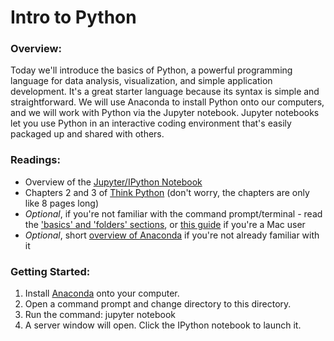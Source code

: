 # Intro to Python

### Overview:

Today we'll introduce the basics of Python, a powerful programming language for data analysis, visualization, and simple application development. It's a great 
starter language because its syntax is simple and straightforward. We will use Anaconda to install Python onto our computers, and we will work with
Python via the Jupyter notebook. Jupyter notebooks let you use Python in an interactive coding environment that's easily packaged up and shared with others.

### Readings:

- Overview of the [Jupyter/IPython Notebook](https://ipython.org/ipython-doc/stable/notebook/notebook.html)
- Chapters 2 and 3 of [Think Python](http://www.greenteapress.com/thinkpython/) (don't worry, the chapters are only like 8 pages long)
- *Optional*, if you're not familiar with the command prompt/terminal - read the ['basics' and 'folders' sections](http://dosprompt.info/), or [this guide](http://guides.macrumors.com/Terminal) if you're a Mac user
- *Optional*, short [overview of Anaconda](https://store.continuum.io/static/img/Anaconda-Quickstart.pdf) if you're not already familiar with it

### Getting Started:

1. Install [Anaconda](https://www.continuum.io/downloads) onto your computer.
2. Open a command prompt and change directory to this directory.
3. Run the command: jupyter notebook
4. A server window will open. Click the IPython notebook to launch it.
